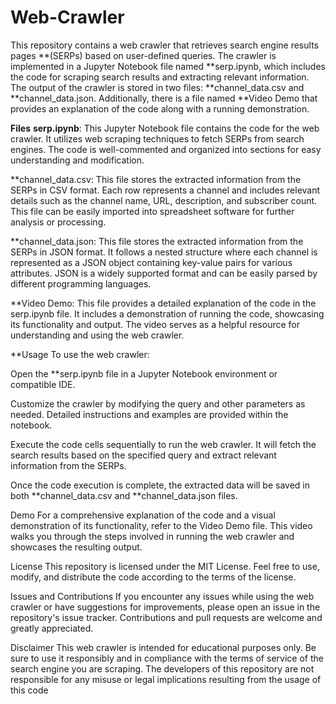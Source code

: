 # Web-Crawler

This repository contains a web crawler that retrieves search engine results pages **(SERPs) based on user-defined queries. The crawler is implemented in a Jupyter Notebook file named **serp.ipynb, which includes the code for scraping search results and extracting relevant information. The output of the crawler is stored in two files: **channel_data.csv and **channel_data.json. Additionally, there is a file named **Video Demo that provides an explanation of the code along with a running demonstration.

**Files**
**serp.ipynb**: This Jupyter Notebook file contains the code for the web crawler. It utilizes web scraping techniques to fetch SERPs from search engines. The code is well-commented and organized into sections for easy understanding and modification.

**channel_data.csv: This file stores the extracted information from the SERPs in CSV format. Each row represents a channel and includes relevant details such as the channel name, URL, description, and subscriber count. This file can be easily imported into spreadsheet software for further analysis or processing.

**channel_data.json: This file stores the extracted information from the SERPs in JSON format. It follows a nested structure where each channel is represented as a JSON object containing key-value pairs for various attributes. JSON is a widely supported format and can be easily parsed by different programming languages.

**Video Demo: This file provides a detailed explanation of the code in the serp.ipynb file. It includes a demonstration of running the code, showcasing its functionality and output. The video serves as a helpful resource for understanding and using the web crawler.

**Usage
To use the web crawler:

Open the **serp.ipynb file in a Jupyter Notebook environment or compatible IDE.

Customize the crawler by modifying the query and other parameters as needed. Detailed instructions and examples are provided within the notebook.

Execute the code cells sequentially to run the web crawler. It will fetch the search results based on the specified query and extract relevant information from the SERPs.

Once the code execution is complete, the extracted data will be saved in both **channel_data.csv and **channel_data.json files.

Demo
For a comprehensive explanation of the code and a visual demonstration of its functionality, refer to the Video Demo file. This video walks you through the steps involved in running the web crawler and showcases the resulting output.

License
This repository is licensed under the MIT License. Feel free to use, modify, and distribute the code according to the terms of the license.

Issues and Contributions
If you encounter any issues while using the web crawler or have suggestions for improvements, please open an issue in the repository's issue tracker. Contributions and pull requests are welcome and greatly appreciated.

Disclaimer
This web crawler is intended for educational purposes only. Be sure to use it responsibly and in compliance with the terms of service of the search engine you are scraping. The developers of this repository are not responsible for any misuse or legal implications resulting from the usage of this code
